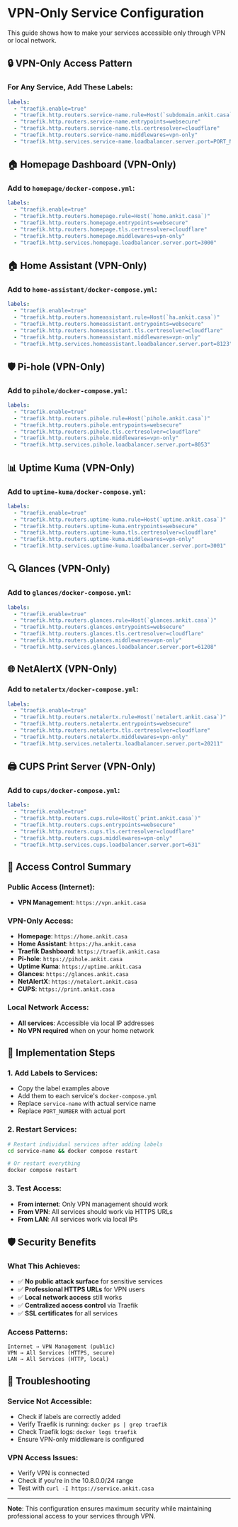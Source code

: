 # VPN-Only Service Configuration

This guide shows how to make your services accessible only through VPN or local network.

## 🔒 **VPN-Only Access Pattern**

### **For Any Service, Add These Labels:**
```yaml
labels:
  - "traefik.enable=true"
  - "traefik.http.routers.service-name.rule=Host(`subdomain.ankit.casa`)"
  - "traefik.http.routers.service-name.entrypoints=websecure"
  - "traefik.http.routers.service-name.tls.certresolver=cloudflare"
  - "traefik.http.routers.service-name.middlewares=vpn-only"
  - "traefik.http.services.service-name.loadbalancer.server.port=PORT_NUMBER"
```

## 🏠 **Homepage Dashboard (VPN-Only)**

### **Add to `homepage/docker-compose.yml`:**
```yaml
labels:
  - "traefik.enable=true"
  - "traefik.http.routers.homepage.rule=Host(`home.ankit.casa`)"
  - "traefik.http.routers.homepage.entrypoints=websecure"
  - "traefik.http.routers.homepage.tls.certresolver=cloudflare"
  - "traefik.http.routers.homepage.middlewares=vpn-only"
  - "traefik.http.services.homepage.loadbalancer.server.port=3000"
```

## 🏠 **Home Assistant (VPN-Only)**

### **Add to `home-assistant/docker-compose.yml`:**
```yaml
labels:
  - "traefik.enable=true"
  - "traefik.http.routers.homeassistant.rule=Host(`ha.ankit.casa`)"
  - "traefik.http.routers.homeassistant.entrypoints=websecure"
  - "traefik.http.routers.homeassistant.tls.certresolver=cloudflare"
  - "traefik.http.routers.homeassistant.middlewares=vpn-only"
  - "traefik.http.services.homeassistant.loadbalancer.server.port=8123"
```

## 🛡️ **Pi-hole (VPN-Only)**

### **Add to `pihole/docker-compose.yml`:**
```yaml
labels:
  - "traefik.enable=true"
  - "traefik.http.routers.pihole.rule=Host(`pihole.ankit.casa`)"
  - "traefik.http.routers.pihole.entrypoints=websecure"
  - "traefik.http.routers.pihole.tls.certresolver=cloudflare"
  - "traefik.http.routers.pihole.middlewares=vpn-only"
  - "traefik.http.services.pihole.loadbalancer.server.port=8053"
```

## 📊 **Uptime Kuma (VPN-Only)**

### **Add to `uptime-kuma/docker-compose.yml`:**
```yaml
labels:
  - "traefik.enable=true"
  - "traefik.http.routers.uptime-kuma.rule=Host(`uptime.ankit.casa`)"
  - "traefik.http.routers.uptime-kuma.entrypoints=websecure"
  - "traefik.http.routers.uptime-kuma.tls.certresolver=cloudflare"
  - "traefik.http.routers.uptime-kuma.middlewares=vpn-only"
  - "traefik.http.services.uptime-kuma.loadbalancer.server.port=3001"
```

## 🔍 **Glances (VPN-Only)**

### **Add to `glances/docker-compose.yml`:**
```yaml
labels:
  - "traefik.enable=true"
  - "traefik.http.routers.glances.rule=Host(`glances.ankit.casa`)"
  - "traefik.http.routers.glances.entrypoints=websecure"
  - "traefik.http.routers.glances.tls.certresolver=cloudflare"
  - "traefik.http.routers.glances.middlewares=vpn-only"
  - "traefik.http.services.glances.loadbalancer.server.port=61208"
```

## 🌐 **NetAlertX (VPN-Only)**

### **Add to `netalertx/docker-compose.yml`:**
```yaml
labels:
  - "traefik.enable=true"
  - "traefik.http.routers.netalertx.rule=Host(`netalert.ankit.casa`)"
  - "traefik.http.routers.netalertx.entrypoints=websecure"
  - "traefik.http.routers.netalertx.tls.certresolver=cloudflare"
  - "traefik.http.routers.netalertx.middlewares=vpn-only"
  - "traefik.http.services.netalertx.loadbalancer.server.port=20211"
```

## 🖨️ **CUPS Print Server (VPN-Only)**

### **Add to `cups/docker-compose.yml`:**
```yaml
labels:
  - "traefik.enable=true"
  - "traefik.http.routers.cups.rule=Host(`print.ankit.casa`)"
  - "traefik.http.routers.cups.entrypoints=websecure"
  - "traefik.http.routers.cups.tls.certresolver=cloudflare"
  - "traefik.http.routers.cups.middlewares=vpn-only"
  - "traefik.http.services.cups.loadbalancer.server.port=631"
```

## 🔐 **Access Control Summary**

### **Public Access (Internet):**
- **VPN Management**: `https://vpn.ankit.casa`

### **VPN-Only Access:**
- **Homepage**: `https://home.ankit.casa`
- **Home Assistant**: `https://ha.ankit.casa`
- **Traefik Dashboard**: `https://traefik.ankit.casa`
- **Pi-hole**: `https://pihole.ankit.casa`
- **Uptime Kuma**: `https://uptime.ankit.casa`
- **Glances**: `https://glances.ankit.casa`
- **NetAlertX**: `https://netalert.ankit.casa`
- **CUPS**: `https://print.ankit.casa`

### **Local Network Access:**
- **All services**: Accessible via local IP addresses
- **No VPN required** when on your home network

## 🚀 **Implementation Steps**

### **1. Add Labels to Services:**
- Copy the label examples above
- Add them to each service's `docker-compose.yml`
- Replace `service-name` with actual service name
- Replace `PORT_NUMBER` with actual port

### **2. Restart Services:**
```bash
# Restart individual services after adding labels
cd service-name && docker compose restart

# Or restart everything
docker compose restart
```

### **3. Test Access:**
- **From internet**: Only VPN management should work
- **From VPN**: All services should work via HTTPS URLs
- **From LAN**: All services work via local IPs

## 🛡️ **Security Benefits**

### **What This Achieves:**
- ✅ **No public attack surface** for sensitive services
- ✅ **Professional HTTPS URLs** for VPN users
- ✅ **Local network access** still works
- ✅ **Centralized access control** via Traefik
- ✅ **SSL certificates** for all services

### **Access Patterns:**
```
Internet → VPN Management (public)
VPN → All Services (HTTPS, secure)
LAN → All Services (HTTP, local)
```

## 🔧 **Troubleshooting**

### **Service Not Accessible:**
- Check if labels are correctly added
- Verify Traefik is running: `docker ps | grep traefik`
- Check Traefik logs: `docker logs traefik`
- Ensure VPN-only middleware is configured

### **VPN Access Issues:**
- Verify VPN is connected
- Check if you're in the 10.8.0.0/24 range
- Test with `curl -I https://service.ankit.casa`

---

**Note**: This configuration ensures maximum security while maintaining professional access to your services through VPN.

